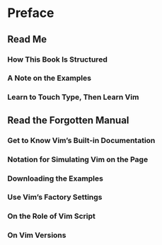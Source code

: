 # Preface

## Read Me

### How This Book Is Structured

### A Note on the Examples

### Learn to Touch Type, Then Learn Vim

## Read the Forgotten Manual

### Get to Know Vim’s Built-in Documentation

### Notation for Simulating Vim on the Page

### Downloading the Examples

### Use Vim’s Factory Settings

### On the Role of Vim Script

### On Vim Versions
